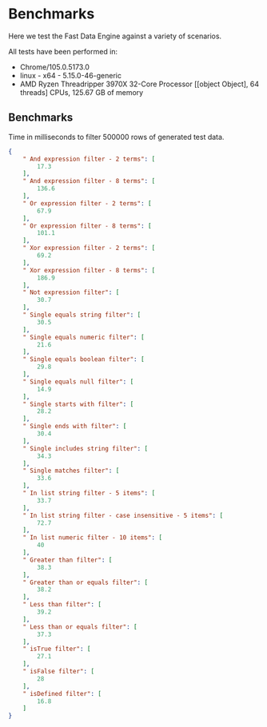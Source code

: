 

# Benchmarks

Here we test the Fast Data Engine against a variety of scenarios.

All tests have been performed in:

- Chrome/105.0.5173.0
- linux - x64 - 5.15.0-46-generic
- AMD Ryzen Threadripper 3970X 32-Core Processor [[object Object], 64 threads] CPUs, 125.67 GB of memory


## Benchmarks

Time in milliseconds to filter 500000 rows of generated test data.

```json
{
    " And expression filter - 2 terms": [
        17.3
    ],
    " And expression filter - 8 terms": [
        136.6
    ],
    " Or expression filter - 2 terms": [
        67.9
    ],
    " Or expression filter - 8 terms": [
        101.1
    ],
    " Xor expression filter - 2 terms": [
        69.2
    ],
    " Xor expression filter - 8 terms": [
        186.9
    ],
    " Not expression filter": [
        30.7
    ],
    " Single equals string filter": [
        30.5
    ],
    " Single equals numeric filter": [
        21.6
    ],
    " Single equals boolean filter": [
        29.8
    ],
    " Single equals null filter": [
        14.9
    ],
    " Single starts with filter": [
        28.2
    ],
    " Single ends with filter": [
        30.4
    ],
    " Single includes string filter": [
        34.3
    ],
    " Single matches filter": [
        33.6
    ],
    " In list string filter - 5 items": [
        33.7
    ],
    " In list string filter - case insensitive - 5 items": [
        72.7
    ],
    " In list numeric filter - 10 items": [
        40
    ],
    " Greater than filter": [
        38.3
    ],
    " Greater than or equals filter": [
        38.2
    ],
    " Less than filter": [
        39.2
    ],
    " Less than or equals filter": [
        37.3
    ],
    " isTrue filter": [
        27.1
    ],
    " isFalse filter": [
        28
    ],
    " isDefined filter": [
        16.8
    ]
}
```
